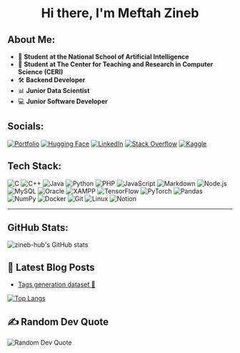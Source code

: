 <!-- Profile Header -->
<h1 align="center">Hi there, I'm Meftah Zineb</h1>

<!-- About Me -->
## About Me:
- 🤖 **Student at the National School of Artificial Intelligence**
- 🏫 **Student at The Center for Teaching and Research in Computer Science (CERI)**
- 🛠 **Backend Developer**
- 📊 **Junior Data Scientist**
- 💻 **Junior Software Developer**

<!-- Socials -->
## Socials:
[![Portfolio](https://img.shields.io/badge/-Portfolio-000?logo=vercel&logoColor=white)](https://votreportfolio.com)
[![Hugging Face](https://img.shields.io/badge/-Hugging%20Face-FFD35F?logo=huggingface&logoColor=white)](https://huggingface.co/zino36)
[![LinkedIn](https://img.shields.io/badge/-LinkedIn-0077B5?logo=linkedin&logoColor=white)](https://www.linkedin.com/in/meftah-zineb-5768ba25b)
[![Stack Overflow](https://img.shields.io/badge/-Stackoverflow-FE7A16?logo=stack-overflow&logoColor=white)](https://stackoverflow.com/users/29733971/meftah-zineb)
[![Kaggle](https://img.shields.io/badge/-Kaggle-20beff?logo=kaggle&logoColor=white)](https://www.kaggle.com/meftahzineb)

<!-- Tech Stack -->
## Tech Stack:
![C](https://img.shields.io/badge/-C-A8B9CC?logo=c&logoColor=white&style=flat-square)
![C++](https://img.shields.io/badge/-C++-00599C?logo=c%2B%2B&logoColor=white&style=flat-square)
![Java](https://img.shields.io/badge/-Java-007396?logo=java&logoColor=white&style=flat-square)
![Python](https://img.shields.io/badge/-Python-3776AB?logo=python&logoColor=white&style=flat-square)
![PHP](https://img.shields.io/badge/-PHP-777BB4?logo=php&logoColor=white&style=flat-square)
![JavaScript](https://img.shields.io/badge/-JavaScript-F7DF1E?logo=javascript&logoColor=black&style=flat-square)
![Markdown](https://img.shields.io/badge/-Markdown-000?logo=markdown&logoColor=white&style=flat-square)
![Node.js](https://img.shields.io/badge/-Node.js-339933?logo=node.js&logoColor=white&style=flat-square)
![MySQL](https://img.shields.io/badge/-MySQL-4479A1?logo=mysql&logoColor=white&style=flat-square)
![Oracle](https://img.shields.io/badge/-Oracle-F80000?logo=oracle&logoColor=white&style=flat-square)
![XAMPP](https://img.shields.io/badge/-XAMPP-FB7A24?logo=xampp&logoColor=white&style=flat-square)
![TensorFlow](https://img.shields.io/badge/-TensorFlow-FF6F00?logo=tensorflow&logoColor=white&style=flat-square)
![PyTorch](https://img.shields.io/badge/-PyTorch-EE4C2C?logo=pytorch&logoColor=white&style=flat-square)
![Pandas](https://img.shields.io/badge/-Pandas-150458?logo=pandas&logoColor=white&style=flat-square)
![NumPy](https://img.shields.io/badge/-NumPy-013243?logo=numpy&logoColor=white&style=flat-square)
![Docker](https://img.shields.io/badge/-Docker-2496ED?logo=docker&logoColor=white&style=flat-square)
![Git](https://img.shields.io/badge/-Git-F05032?logo=git&logoColor=white&style=flat-square)
![Linux](https://img.shields.io/badge/-Linux-FCC624?logo=linux&logoColor=black&style=flat-square)
![Notion](https://img.shields.io/badge/-Notion-000000?logo=notion&logoColor=white&style=flat-square)

---

<!-- GitHub Stats -->
## GitHub Stats:
![zineb-hub's GitHub stats](https://github-readme-stats.vercel.app/api?username=zineb-hub&show_icons=true&theme=radical)

## 📝 Latest Blog Posts
- [Tags generation dataset 🧠](https://huggingface.co/blog/zino36/tags-generation-dataset-article#tags-generation-dataset-🧠)

[![Top Langs](https://github-readme-stats.vercel.app/api/top-langs/?username=zineb-hub&layout=compact&theme=radical)](https://github.com/anuraghazra/github-readme-stats)

 ## ✍️ Random Dev Quote
![Random Dev Quote](https://quotes-github-readme.vercel.app/api?type=dev)


